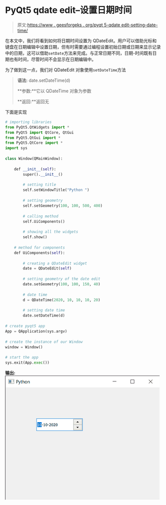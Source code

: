 # PyQt5 qdate edit–设置日期时间

> 原文:[https://www . geesforgeks . org/pyqt 5-qdate edit-setting-date-time/](https://www.geeksforgeeks.org/pyqt5-qdateedit-setting-date-time/)

在本文中，我们将看到如何将日期时间设置为 QDateEdit。用户可以借助光标和键盘在日期编辑中设置日期，但有时需要通过编程设置初始日期或日期来显示记录中的日期，这可以借助`setDate`方法来完成。与正常日期不同，日期-时间既有日期也有时间，尽管时间不会显示在日期编辑中。

为了做到这一点，我们对 QDateEdit 对象使用`setDateTime`方法

> **语法:** date.setDateTime(d)
> 
> **参数:**它以 QDateTime 对象为参数
> 
> **返回:**返回无

下面是实现

```py
# importing libraries
from PyQt5.QtWidgets import * 
from PyQt5 import QtCore, QtGui
from PyQt5.QtGui import * 
from PyQt5.QtCore import * 
import sys

class Window(QMainWindow):

    def __init__(self):
        super().__init__()

        # setting title
        self.setWindowTitle("Python ")

        # setting geometry
        self.setGeometry(100, 100, 500, 400)

        # calling method
        self.UiComponents()

        # showing all the widgets
        self.show()

    # method for components
    def UiComponents(self):

        # creating a QDateEdit widget
        date = QDateEdit(self)

        # setting geometry of the date edit
        date.setGeometry(100, 100, 150, 40)

        # date time
        d = QDateTime(2020, 10, 10, 10, 20)

        # setting date time
        date.setDateTime(d)

# create pyqt5 app
App = QApplication(sys.argv)

# create the instance of our Window
window = Window()

# start the app
sys.exit(App.exec())
```

**输出:**
![](img/eeaa2ac94b8ad85486461ef83b166050.png)